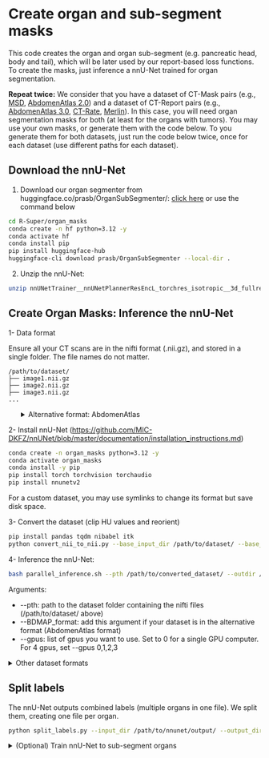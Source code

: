 # Create organ and sub-segment masks

This code creates the organ and organ sub-segment (e.g. pancreatic head, body and tail), which will be later used by our report-based loss functions. To create the masks, just inference a nnU-Net trained for organ segmentation.

**Repeat twice:** We consider that you have a dataset of CT-Mask pairs (e.g., [MSD](http://medicaldecathlon.com), [AbdomenAtlas 2.0](https://github.com/MrGiovanni/RadGPT/)) and a dataset of CT-Report pairs (e.g., [AbdomenAtlas 3.0](https://github.com/MrGiovanni/RadGPT/), [CT-Rate](https://huggingface.co/datasets/ibrahimhamamci/CT-RATE), [Merlin](https://stanfordaimi.azurewebsites.net/datasets/60b9c7ff-877b-48ce-96c3-0194c8205c40)). In this case, you will need organ segmentation masks for both (at least for the organs with tumors). You may use your own masks, or generate them with the code below. To you generate them for both datasets, just run the code below twice, once for each dataset (use different paths for each dataset).

## Download the nnU-Net

1. Download our organ segmenter from huggingface.co/prasb/OrganSubSegmenter/: [click here](https://huggingface.co/prasb/OrganSubSegmenter/resolve/main/nnUNetTrainer__nnUNetPlannerResEncL_torchres_isotropic__3d_fullres.zip?download=true) or use the command below
```bash
cd R-Super/organ_masks
conda create -n hf python=3.12 -y
conda activate hf
conda install pip
pip install huggingface-hub
huggingface-cli download prasb/OrganSubSegmenter --local-dir .
```
2. Unzip the nnU-Net: 
```bash
unzip nnUNetTrainer__nnUNetPlannerResEncL_torchres_isotropic__3d_fullres.zip
```

## Create Organ Masks: Inference the nnU-Net

1- Data format

Ensure all your CT scans are in the nifti format (.nii.gz), and stored in a single folder. The file names do not matter.
```
/path/to/dataset/
├── image1.nii.gz
├── image2.nii.gz
├── image3.nii.gz
...
```


<details>
<summary style="margin-left: 25px;">Alternative format: AbdomenAtlas</summary>
<div style="margin-left: 25px;">

Our code also accepts data in the AbdomenAtlas format, shown below.

```
/path/to/dataset/
├── BDMAP_A0000001
|    └── ct.nii.gz
├── BDMAP_A0000002
|    └── ct.nii.gz
...
```
</div>
</details>

2- Install nnU-Net (https://github.com/MIC-DKFZ/nnUNet/blob/master/documentation/installation_instructions.md)
```bash
conda create -n organ_masks python=3.12 -y
conda activate organ_masks
conda install -y pip
pip install torch torchvision torchaudio
pip install nnunetv2
```

For a custom dataset, you may use symlinks to change its format but save disk space.

3- Convert the dataset (clip HU values and reorient)

```bash
pip install pandas tqdm nibabel itk
python convert_nii_to_nii.py --base_input_dir /path/to/dataset/ --base_output_dir /path/to/converted_dataset/
```

4- Inference the nnU-Net:

```bash
bash parallel_inference.sh --pth /path/to/converted_dataset/ --outdir /path/to/nnunet/output --checkpoint nnUNetTrainer__nnUNetPlannerResEncL_torchres_isotropic__3d_fullres/ --gpus 0
```

Arguments:
- --pth: path to the dataset folder containing the nifti files (/path/to/dataset/ above)
- --BDMAP_format: add this argument if your dataset is in the alternative format (AbdomenAtlas format)
- --gpus: list of gpus you want to use. Set to 0 for a single GPU computer. For 4 gpus, set --gpus 0,1,2,3


<details>
  <summary>Other dataset formats</summary>
If your data is not in the formats explained in 1, you need to change files_input inside PredictSubOrgansnUnet.py. files_input should be a list of lists. Each of these lists should contain the path to one nii.gz file you want to inference. The variable files_output is a list of strings. It has the output locations for each of the input files. See https://github.com/MIC-DKFZ/nnUNet/blob/master/nnunetv2/inference/readme.md for more information. It may be easier to just change the dataset to the format specified in 1, you can use symlinks to save disk space.

```python
files_input = [['path/to/first/ct.nii.gz'],['path/to/second/ct.nii.gz'],...,['path/to/last/ct.nii.gz']]
files_output = ['path/to/output/first/ct.nii.gz','path/to/output/second/ct.nii.gz',...,'path/to/output/last/ct.nii.gz']
```

</details>


## Split labels

The nnU-Net outputs combined labels (multiple organs in one file). We split them, creating one file per organ.

```bash
python split_labels.py --input_dir /path/to/nnunet/output/ --output_dir /path/to/split/labels/otuput/
```

<details>
  <summary>(Optional) Train nnU-Net to sub-segment organs</summary>

If you want to apply R-Super to segment tumors in organs that our nnU-Net does not segment, you will need to train your own nnU-Net to create the segmentation masks for these organs. The code below explains how to train the nnU-Net for organ segmentation. It uses the AbdomenAtlas 3.0 dataset, found at https://github.com/MrGiovanni/RadGPT/.


### (I) prepare dataset

**This code will convert a dataset from the BDMAP format to the nnU-Net format.**

0. Define nnunet paths
```bash
export nnUNet_raw=/path/to/nnUNet_raw/
export nnUNet_preprocessed=/path/to/nnUNet_preprocessed/
export nnUNet_results=/path/to/nnUNet_results/
```

1. Combine labels. The script merges the BDMAP labels (one per organ) into combined labels. To change the labels used, edit the label map in combine_labels.py. The output are combined label in the BDMAP structure.

```bash
python3 combine_labels.py --dataset /path/to/dataset/in/BDMAP/format --destination /path/to/output/of/step1/ --cases /path/to/csv/with/BDMAP/ids --num_workers 10
```

2. Copy dataset to nnUNet raw folder, chaning file names to the nnUNet standard. Change paths in the beginning of the copy_dataset.py script. Target path must be in the nnunet_raw folder, and include the a dataset_id (use any number above 300) and name. E.g.: Dataset300_smallAtlas has id 300 and name smallAtlas.

```bash
python3 copy_dataset.py
```

3. Verify if mask and CT shapes match. Remove/solve unmatching cases.

```bash
python verify_data.py --dataset_dir /path/to/nnUNet_raw/dataset_with_id_and_name/imagesTr
```

4. Create a dataset json. Change the Dataset300_smallAtlas.py, change target_dataset_id, target_dataset_name and raw_dir (nnUNet raw directory). For id, put any number above 300. You will use this dataset_id in the other steps. Change the ids variable: the label map here should **match the one in step 1**. If you have label superposition, you may need to change superposing_groups too (see script)

```bash
python Dataset300_smallAtlas.py
```

5. Extract fingerprint. NP is just the number of processes.

```bash
nnUNetv2_extract_fingerprint -d dataset_id -np 15
```

6. Create plans for the nnUNet training. Here, we use ResEncL with isotropic spacing.

```bash
nnUNetv2_plan_experiment -d dataset_id -overwrite_target_spacing 1 1 1 -overwrite_plans_name nnUNetPlannerResEncL_torchres_isotropic -pl nnUNetPlannerResEncL_torchres
```

7. Preprocess the dataset. This takes a long time.

```bash
nnUNetv2_preprocess -d dataset_id -npfp 64 -np 64 -c 3d_fullres -pl nnUNetPlannerResEncL_torchres_isotropic --npz
```

### (II) Train

```bash
nnUNetv2_train dataset_id 3d_fullres all -p nnUNetPlannerResEncL_torchres_isotropic --npz
```

</details>